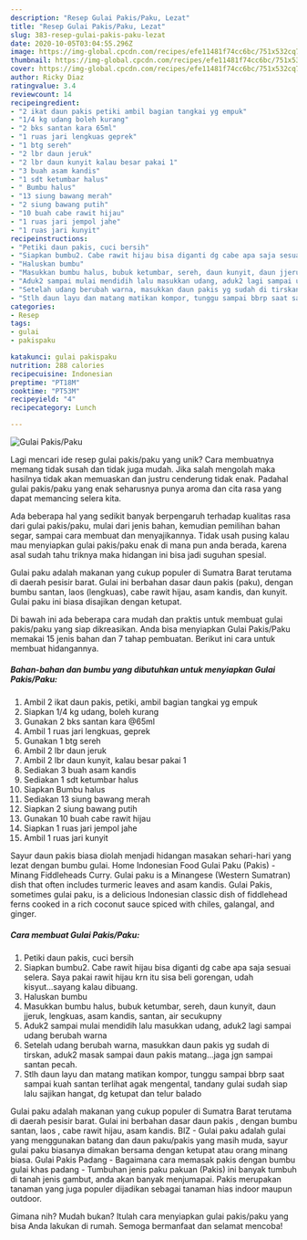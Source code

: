 ```yaml
---
description: "Resep Gulai Pakis/Paku, Lezat"
title: "Resep Gulai Pakis/Paku, Lezat"
slug: 383-resep-gulai-pakis-paku-lezat
date: 2020-10-05T03:04:55.296Z
image: https://img-global.cpcdn.com/recipes/efe11481f74cc6bc/751x532cq70/gulai-pakispaku-foto-resep-utama.jpg
thumbnail: https://img-global.cpcdn.com/recipes/efe11481f74cc6bc/751x532cq70/gulai-pakispaku-foto-resep-utama.jpg
cover: https://img-global.cpcdn.com/recipes/efe11481f74cc6bc/751x532cq70/gulai-pakispaku-foto-resep-utama.jpg
author: Ricky Diaz
ratingvalue: 3.4
reviewcount: 14
recipeingredient:
- "2 ikat daun pakis petiki ambil bagian tangkai yg empuk"
- "1/4 kg udang boleh kurang"
- "2 bks santan kara 65ml"
- "1 ruas jari lengkuas geprek"
- "1 btg sereh"
- "2 lbr daun jeruk"
- "2 lbr daun kunyit kalau besar pakai 1"
- "3 buah asam kandis"
- "1 sdt ketumbar halus"
- " Bumbu halus"
- "13 siung bawang merah"
- "2 siung bawang putih"
- "10 buah cabe rawit hijau"
- "1 ruas jari jempol jahe"
- "1 ruas jari kunyit"
recipeinstructions:
- "Petiki daun pakis, cuci bersih"
- "Siapkan bumbu2. Cabe rawit hijau bisa diganti dg cabe apa saja sesuai selera. Saya pakai rawit hijau krn itu sisa beli gorengan, udah kisyut...sayang kalau dibuang."
- "Haluskan bumbu"
- "Masukkan bumbu halus, bubuk ketumbar, sereh, daun kunyit, daun jjeruk, lengkuas, asam kandis, santan, air secukupny"
- "Aduk2 sampai mulai mendidih lalu masukkan udang, aduk2 lagi sampai udang berubah warna"
- "Setelah udang berubah warna, masukkan daun pakis yg sudah di tirskan, aduk2 masak sampai daun pakis matang...jaga jgn sampai santan pecah."
- "Stlh daun layu dan matang matikan kompor, tunggu sampai bbrp saat sampai kuah santan terlihat agak mengental, tandany gulai sudah siap lalu sajikan hangat, dg ketupat dan telur balado"
categories:
- Resep
tags:
- gulai
- pakispaku

katakunci: gulai pakispaku 
nutrition: 288 calories
recipecuisine: Indonesian
preptime: "PT18M"
cooktime: "PT53M"
recipeyield: "4"
recipecategory: Lunch

---
```



![Gulai Pakis/Paku](https://img-global.cpcdn.com/recipes/efe11481f74cc6bc/751x532cq70/gulai-pakispaku-foto-resep-utama.jpg)

Lagi mencari ide resep gulai pakis/paku yang unik? Cara membuatnya memang tidak susah dan tidak juga mudah. Jika salah mengolah maka hasilnya tidak akan memuaskan dan justru cenderung tidak enak. Padahal gulai pakis/paku yang enak seharusnya punya aroma dan cita rasa yang dapat memancing selera kita.

Ada beberapa hal yang sedikit banyak berpengaruh terhadap kualitas rasa dari gulai pakis/paku, mulai dari jenis bahan, kemudian pemilihan bahan segar, sampai cara membuat dan menyajikannya. Tidak usah pusing kalau mau menyiapkan gulai pakis/paku enak di mana pun anda berada, karena asal sudah tahu triknya maka hidangan ini bisa jadi suguhan spesial.

Gulai paku adalah makanan yang cukup populer di Sumatra Barat terutama di daerah pesisir barat. Gulai ini berbahan dasar daun pakis (paku), dengan bumbu santan, laos (lengkuas), cabe rawit hijau, asam kandis, dan kunyit. Gulai paku ini biasa disajikan dengan ketupat.


Di bawah ini ada beberapa cara mudah dan praktis untuk membuat gulai pakis/paku yang siap dikreasikan. Anda bisa menyiapkan Gulai Pakis/Paku memakai 15 jenis bahan dan 7 tahap pembuatan. Berikut ini cara untuk membuat hidangannya.

<!--inarticleads1-->

##### Bahan-bahan dan bumbu yang dibutuhkan untuk menyiapkan Gulai Pakis/Paku:

1. Ambil 2 ikat daun pakis, petiki, ambil bagian tangkai yg empuk
1. Siapkan 1/4 kg udang, boleh kurang
1. Gunakan 2 bks santan kara @65ml
1. Ambil 1 ruas jari lengkuas, geprek
1. Gunakan 1 btg sereh
1. Ambil 2 lbr daun jeruk
1. Ambil 2 lbr daun kunyit, kalau besar pakai 1
1. Sediakan 3 buah asam kandis
1. Sediakan 1 sdt ketumbar halus
1. Siapkan  Bumbu halus
1. Sediakan 13 siung bawang merah
1. Siapkan 2 siung bawang putih
1. Gunakan 10 buah cabe rawit hijau
1. Siapkan 1 ruas jari jempol jahe
1. Ambil 1 ruas jari kunyit


Sayur daun pakis biasa diolah menjadi hidangan masakan sehari-hari yang lezat dengan bumbu gulai. Home Indonesian Food Gulai Paku (Pakis) - Minang Fiddleheads Curry. Gulai paku is a Minangese (Western Sumatran) dish that often includes turmeric leaves and asam kandis. Gulai Pakis, sometimes gulai paku, is a delicious Indonesian classic dish of fiddlehead ferns cooked in a rich coconut sauce spiced with chiles, galangal, and ginger. 

<!--inarticleads2-->

##### Cara membuat Gulai Pakis/Paku:

1. Petiki daun pakis, cuci bersih
1. Siapkan bumbu2. Cabe rawit hijau bisa diganti dg cabe apa saja sesuai selera. Saya pakai rawit hijau krn itu sisa beli gorengan, udah kisyut...sayang kalau dibuang.
1. Haluskan bumbu
1. Masukkan bumbu halus, bubuk ketumbar, sereh, daun kunyit, daun jjeruk, lengkuas, asam kandis, santan, air secukupny
1. Aduk2 sampai mulai mendidih lalu masukkan udang, aduk2 lagi sampai udang berubah warna
1. Setelah udang berubah warna, masukkan daun pakis yg sudah di tirskan, aduk2 masak sampai daun pakis matang...jaga jgn sampai santan pecah.
1. Stlh daun layu dan matang matikan kompor, tunggu sampai bbrp saat sampai kuah santan terlihat agak mengental, tandany gulai sudah siap lalu sajikan hangat, dg ketupat dan telur balado


Gulai paku adalah makanan yang cukup populer di Sumatra Barat terutama di daerah pesisir barat. Gulai ini berbahan dasar daun pakis , dengan bumbu santan, laos , cabe rawit hijau, asam kandis. BIZ - Gulai paku adalah gulai yang menggunakan batang dan daun paku/pakis yang masih muda, sayur gulai paku biasanya dimakan bersama dengan ketupat atau orang minang biasa. Gulai Pakis Padang - Bagaimana cara memasak pakis dengan bumbu gulai khas padang - Tumbuhan jenis paku pakuan (Pakis) ini banyak tumbuh di tanah jenis gambut, anda akan banyak menjumapai. Pakis merupakan tanaman yang juga populer dijadikan sebagai tanaman hias indoor maupun outdoor. 

Gimana nih? Mudah bukan? Itulah cara menyiapkan gulai pakis/paku yang bisa Anda lakukan di rumah. Semoga bermanfaat dan selamat mencoba!
